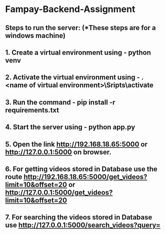 # Fampay-Backend-Assignment

## Steps to run the server: (*These steps are for a windows machine)
## 1. Create a virtual environment using - python venv <name of virtual environment>
## 2. Activate the virtual environment using - .\<name of virtual environment>\Sripts\activate
## 3. Run the command - pip install -r requirements.txt
## 4. Start the server using - python app.py
## 5. Open the link http://192.168.18.65:5000 or http://127.0.0.1:5000 on browser.
## 6. For getting videos stored in Database use the route http://192.168.18.65:5000/get_videos?limit=10&offset=20 or http://127.0.0.1:5000/get_videos?limit=10&offset=20
## 7. For searching the videos stored in Database use http://127.0.0.1:5000/search_videos?query=<query that you want to search>